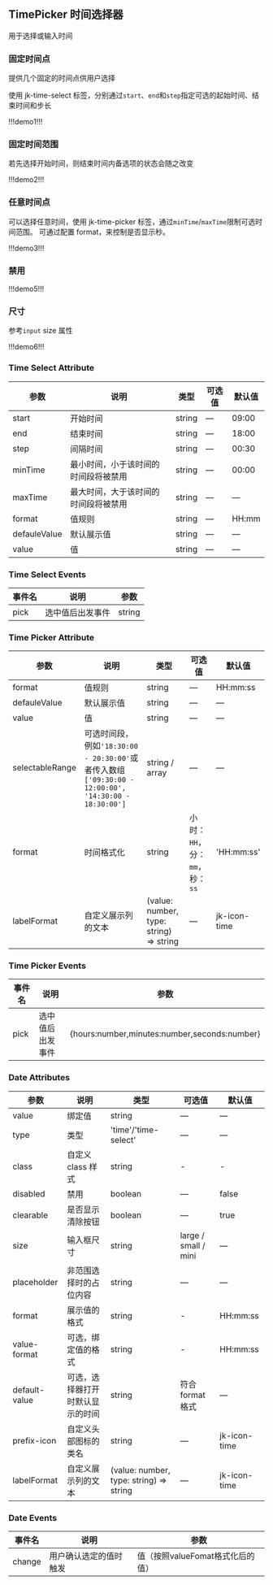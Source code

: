 ## TimePicker 时间选择器

用于选择或输入时间

### 固定时间点

提供几个固定的时间点供用户选择

使用 jk-time-select 标签，分别通过`start`、`end`和`step`指定可选的起始时间、结束时间和步长

!!!demo1!!!

### 固定时间范围

若先选择开始时间，则结束时间内备选项的状态会随之改变

!!!demo2!!!

### 任意时间点

可以选择任意时间，使用 jk-time-picker 标签，通过`minTime`/`maxTime`限制可选时间范围。
可通过配置 format，来控制是否显示秒。

!!!demo3!!!

### 禁用

!!!demo5!!!

### 尺寸

参考`input` size 属性

!!!demo6!!!

### Time Select Attribute

| 参数         | 说明                                 | 类型   | 可选值 | 默认值 |
| ------------ | ------------------------------------ | ------ | ------ | ------ |
| start        | 开始时间                             | string | —      | 09:00  |
| end          | 结束时间                             | string | —      | 18:00  |
| step         | 间隔时间                             | string | —      | 00:30  |
| minTime      | 最小时间，小于该时间的时间段将被禁用 | string | —      | 00:00  |
| maxTime      | 最大时间，大于该时间的时间段将被禁用 | string | —      | —      |
| format       | 值规则                               | string | —      | HH:mm  |
| defauleValue | 默认展示值                           | string | —      | —      |
| value        | 值                                   | string | —      | —      |

### Time Select Events

| 事件名 | 说明             | 参数   |
| ------ | ---------------- | ------ |
| pick   | 选中值后出发事件 | string |

### Time Picker Attribute

| 参数            | 说明                                                                                                | 类型                                    | 可选值                         | 默认值       |
| --------------- | --------------------------------------------------------------------------------------------------- | --------------------------------------- | ------------------------------ | ------------ |
| format          | 值规则                                                                                              | string                                  | —                              | HH:mm:ss     |
| defauleValue    | 默认展示值                                                                                          | string                                  | —                              | —            |
| value           | 值                                                                                                  | string                                  | —                              | —            |
| selectableRange | 可选时间段，例如`'18:30:00 - 20:30:00'`或者传入数组`['09:30:00 - 12:00:00', '14:30:00 - 18:30:00']` | string / array                          | —                              | —            |
| format          | 时间格式化                                                                                          | string                                  | 小时：`HH`，分：`mm`，秒：`ss` | 'HH:mm:ss'   |
| labelFormat     | 自定义展示列的文本                                                                                  | (value: number, type: string) => string | —                              | jk-icon-time |

### Time Picker Events

| 事件名 | 说明             | 参数                                         |
| ------ | ---------------- | -------------------------------------------- |
| pick   | 选中值后出发事件 | {hours:number,minutes:number,seconds:number} |

### Date Attributes

| 参数          | 说明                             | 类型                                    | 可选值               | 默认值       |
| ------------- | -------------------------------- | --------------------------------------- | -------------------- | ------------ |
| value         | 绑定值                           | string                                  | —                    | —            |
| type          | 类型                             | 'time'/'time-select'                    | —                    | —            |
| class         | 自定义 class 样式                | string                                  | -                    | -            |
| disabled      | 禁用                             | boolean                                 | —                    | false        |
| clearable     | 是否显示清除按钮                 | boolean                                 | —                    | true         |
| size          | 输入框尺寸                       | string                                  | large / small / mini | —            |
| placeholder   | 非范围选择时的占位内容           | string                                  | —                    | —            |
| format        | 展示值的格式                     | string                                  | -                    | HH:mm:ss     |
| value-format  | 可选，绑定值的格式               | string                                  | -                    | HH:mm:ss     |
| default-value | 可选，选择器打开时默认显示的时间 | string                                  | 符合 format 格式     | —            |
| prefix-icon   | 自定义头部图标的类名             | string                                  | —                    | jk-icon-time |
| labelFormat   | 自定义展示列的文本               | (value: number, type: string) => string | —                    | jk-icon-time |

### Date Events

| 事件名 | 说明                   | 参数                             |
| ------ | ---------------------- | -------------------------------- |
| change | 用户确认选定的值时触发 | 值（按照valueFomat格式化后的值） |
